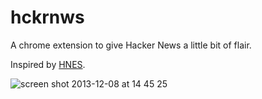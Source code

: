 # hckrnws

A chrome extension to give Hacker News a little bit of flair.

Inspired by [HNES](https://github.com/etcet/HNES).

![screen shot 2013-12-08 at 14 45 25](https://f.cloud.github.com/assets/1424573/1701365/9171317e-6053-11e3-9046-f806dde2c669.png)
